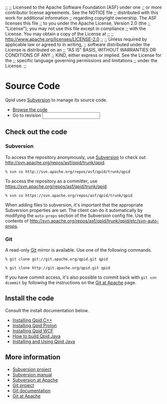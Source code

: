 ;;
;; Licensed to the Apache Software Foundation (ASF) under one
;; or more contributor license agreements.  See the NOTICE file
;; distributed with this work for additional information
;; regarding copyright ownership.  The ASF licenses this file
;; to you under the Apache License, Version 2.0 (the
;; "License"); you may not use this file except in compliance
;; with the License.  You may obtain a copy of the License at
;; 
;;   http://www.apache.org/licenses/LICENSE-2.0
;; 
;; Unless required by applicable law or agreed to in writing,
;; software distributed under the License is distributed on an
;; "AS IS" BASIS, WITHOUT WARRANTIES OR CONDITIONS OF ANY
;; KIND, either express or implied.  See the License for the
;; specific language governing permissions and limitations
;; under the License.
;;

# Source Code

Qpid uses [Subversion](http://subversion.apache.org/) to manage its
source code.

 - [Browse the code](http://svn.apache.org/viewvc/qpid/trunk/qpid)
 - <form id="viewvc-goto-form" action="http://svn.apache.org/viewvc" method="get"><input type="hidden" name="view" value="revision"/>Go to revision <input type="text" name="revision"/></form>

## Check out the code

### Subversion

To access the repository anonymously, use
[Subversion](http://subversion.apache.org/) to check out
<http://svn.apache.org/repos/asf/qpid/trunk/qpid>.

    % svn co http://svn.apache.org/repos/asf/qpid/trunk/qpid

To access the repository as a committer, use <https://svn.apache.org/repos/asf/qpid/trunk/qpid>.

    % svn co https://svn.apache.org/repos/asf/qpid/trunk/qpid

When adding files to subversion, it's important that the appropriate
Subversion properties are set. The client can do it automatically by
modifying the `auto-props` section of the Subversion config file.  Use
the contents of
<http://svn.apache.org/repos/asf/qpid/trunk/qpid/etc/svn-auto-props>.

### Git

A read-only [Git](http://git-scm.com/) mirror is available.  Use one
of the following commands.

    % git clone git://git.apache.org/qpid.git qpid

    % git clone http://git.apache.org/qpid.git qpid

If you have commit access, it's also possible to commit back with `git
svn dcommit` by following the instructions on the
[Git at Apache](http://www.apache.org/dev/git.html) page.

## Install the code

Consult the install documentation below.

 - [Installing Qpid C++](http://svn.apache.org/repos/asf/qpid/trunk/qpid/cpp/INSTALL)
 - [Installing Qpid Proton](http://svn.apache.org/repos/asf/qpid/proton/trunk/README)
 - [Installing Qpid WCF](http://svn.apache.org/repos/asf/qpid/trunk/qpid/wcf/ReadMe.txt)
 - [How to build Qpid Java](https://cwiki.apache.org/qpid/qpid-java-build-how-to.html)
 - [Installing and Using Qpid Java](https://cwiki.apache.org/qpid/getting-started-guide.html)

## More information

 - [Subversion project](http://subversion.apache.org/)
 - [Subversion manual](http://svnbook.red-bean.com/)
 - [Subversion at Apache](http://www.apache.org/dev/version-control.html)
 - [Git project](http://git-scm.com)
 - [Git documentation](http://git-scm.com/documentation)
 - [Git at Apache](http://www.apache.org/dev/git.html)
